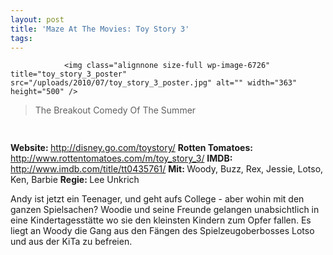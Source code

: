 ```yaml
---
layout: post
title: 'Maze At The Movies: Toy Story 3'
tags:
---
```



                <img class="alignnone size-full wp-image-6726" title="toy_story_3_poster" src="/uploads/2010/07/toy_story_3_poster.jpg" alt="" width="363" height="500" />
<blockquote>The Breakout Comedy Of The Summer</blockquote>
<img class="alignnone size-full wp-image-5898" title="movie_review_5stars" src="/uploads/2010/02/movie_review_5stars.png" alt="" width="75" height="15" />
<p><strong> Website: </strong><a href="http://disney.go.com/toystory/"><a href="http://disney.go.com/toystory/">http://disney.go.com/toystory/</a></a>
<strong>Rotten Tomatoes: </strong><a href="http://www.rottentomatoes.com/m/toy_story_3/"><a href="http://www.rottentomatoes.com/m/toy_story_3/">http://www.rottentomatoes.com/m/toy_story_3/</a></a>
<strong>IMDB: </strong><a href="http://www.imdb.com/title/tt0435761/"><a href="http://www.imdb.com/title/tt0435761/">http://www.imdb.com/title/tt0435761/</a></a>
<strong>Mit: </strong>Woody, Buzz, Rex, Jessie, Lotso, Ken, Barbie
<strong>Regie: </strong>Lee Unkrich</p>
<p>Andy ist jetzt ein Teenager, und geht aufs College - aber wohin mit den ganzen Spielsachen? Woodie und seine Freunde gelangen unabsichtlich in eine Kindertagesstätte wo sie den kleinsten Kindern zum Opfer fallen. Es liegt an Woody die Gang aus den Fängen des Spielzeugoberbosses Lotso und aus der KiTa zu befreien.</p>
